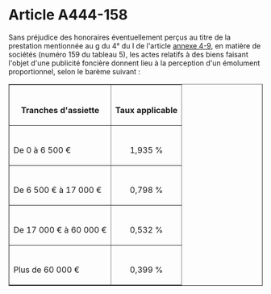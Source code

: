 # Article A444-158

<p>Sans préjudice des honoraires éventuellement perçus au titre de la prestation mentionnée au g du 4° du I de l'article <a href='/code-de-commerce/annexes-de-la-partie-reglementaire/annexe-4-9.md'>annexe 4-9</a>, en matière de sociétés (numéro 159 du tableau 5), les actes relatifs à des biens faisant l'objet d'une publicité foncière donnent lieu à la perception d'un émolument proportionnel, selon le barème suivant :</p><table border='1'><tbody><tr><th><br/>

Tranches d'assiette</th><th><br/>

Taux applicable</th></tr><tr><td align='left'><br/>

De 0 à 6 500 €</td><td align='center'><br/>

1,935 %</td></tr><tr><td align='left'><br/>

De 6 500 € à 17 000 €</td><td align='center'><br/>

0,798 %</td></tr><tr><td align='left'><br/>

De 17 000 € à 60 000 €</td><td align='center'><br/>

0,532 %</td></tr><tr><td align='left'><br/>

Plus de 60 000 €</td><td align='center'><br/>

0,399 %</td></tr></tbody></table>